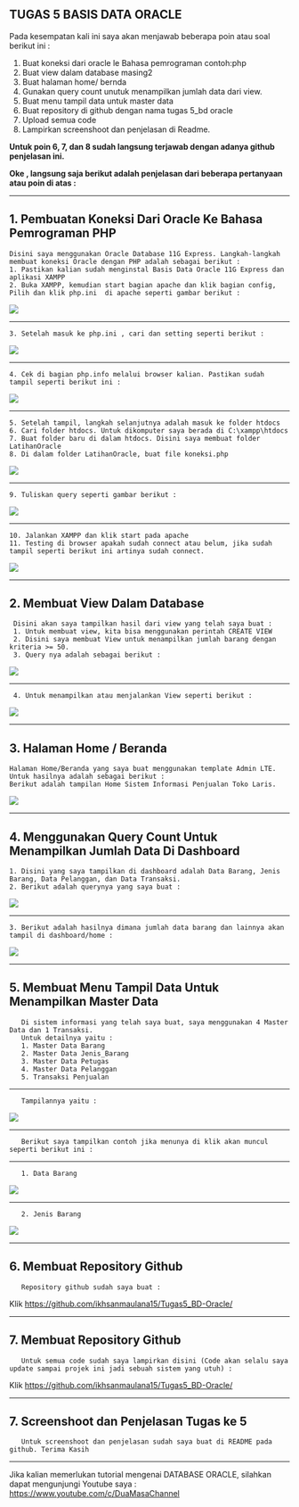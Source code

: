 ## TUGAS 5 BASIS DATA ORACLE

   Pada kesempatan kali ini saya akan menjawab beberapa poin atau soal berikut ini :
   1.	Buat koneksi dari oracle le Bahasa pemrograman contoh:php
   2.	Buat view dalam database masing2
   3.	Buat halaman home/ bernda
   4.	Gunakan query count unutuk menampilkan jumlah data dari view. 
   5.	Buat menu tampil data untuk master data
   6.	Buat repository di github dengan nama tugas 5_bd oracle
   7.	Upload semua code
   8.	Lampirkan screenshoot dan penjelasan di Readme.
   
   **Untuk poin 6, 7, dan 8 sudah langsung terjawab dengan adanya github penjelasan ini.**
   
   **Oke , langsung saja berikut adalah penjelasan dari beberapa pertanyaan atau poin di atas :**

-------------------------------------------------------------------------------------------
##  1. Pembuatan Koneksi Dari Oracle Ke Bahasa Pemrograman PHP

    Disini saya menggunakan Oracle Database 11G Express. Langkah-langkah membuat koneksi Oracle dengan PHP adalah sebagai berikut :
    1. Pastikan kalian sudah menginstal Basis Data Oracle 11G Express dan aplikasi XAMPP
    2. Buka XAMPP, kemudian start bagian apache dan klik bagian config, Pilih dan klik php.ini  di apache seperti gambar berikut :
   <img src= "https://user-images.githubusercontent.com/45529723/145405747-4adecf31-848f-4c7b-88f4-6e1f1f657eef.png" />
   
-------------------------------------------------------------------------------------------
    3. Setelah masuk ke php.ini , cari dan setting seperti berikut :
   <img src= "https://user-images.githubusercontent.com/45529723/145405752-2cec7be4-02a0-498e-b70d-430d302d1f22.PNG" />

-------------------------------------------------------------------------------------------
    4. Cek di bagian php.info melalui browser kalian. Pastikan sudah tampil seperti berikut ini :
   <img src="https://user-images.githubusercontent.com/45529723/145405759-d01d2749-78c8-48ec-9a22-53f4ff000c71.PNG" />

-------------------------------------------------------------------------------------------
    5. Setelah tampil, langkah selanjutnya adalah masuk ke folder htdocs
    6. Cari folder htdocs. Untuk dikomputer saya berada di C:\xampp\htdocs
    7. Buat folder baru di dalam htdocs. Disini saya membuat folder LatihanOracle
    8. Di dalam folder LatihanOracle, buat file koneksi.php 
   <img src="https://user-images.githubusercontent.com/45529723/145405765-4e2a627c-0511-4aac-8b59-c3ffa9f32e67.PNG" />

-------------------------------------------------------------------------------------------
    9. Tuliskan query seperti gambar berikut :
   <img src="https://user-images.githubusercontent.com/45529723/145405771-3a9d9796-4b25-4089-80e4-64b42920210d.PNG" />

-------------------------------------------------------------------------------------------
    10. Jalankan XAMPP dan klik start pada apache
    11. Testing di browser apakah sudah connect atau belum, jika sudah tampil seperti berikut ini artinya sudah connect.
   <img src="https://user-images.githubusercontent.com/45529723/145405774-a212f0ca-183c-452e-b4fe-6416c1d7311f.PNG" />



-------------------------------------------------------------------------------------------
##  2. Membuat View Dalam Database
 
     Disini akan saya tampilkan hasil dari view yang telah saya buat :
     1. Untuk membuat view, kita bisa menggunakan perintah CREATE VIEW
     2. Disini saya membuat View untuk menampilkan jumlah barang dengan kriteria >= 50.
     3. Query nya adalah sebagai berikut :
 <img src= "https://user-images.githubusercontent.com/45529723/145412363-eacaafb5-f364-48c3-a4c5-65cc3290a2d6.PNG" />

------------------------------------------------------------------------------------------- 
     4. Untuk menampilkan atau menjalankan View seperti berikut :
 <img src= "https://user-images.githubusercontent.com/45529723/145412376-27145f30-20ed-4272-81fd-c7cef9f4b9c7.PNG" />

-------------------------------------------------------------------------------------------



##  3. Halaman Home / Beranda
     
    Halaman Home/Beranda yang saya buat menggunakan template Admin LTE. Untuk hasilnya adalah sebagai berikut :
    Berikut adalah tampilan Home Sistem Informasi Penjualan Toko Laris.
 <img src= "https://user-images.githubusercontent.com/45529723/145414049-9e467445-b999-4463-86cf-01052cb596b7.PNG" />
   


-------------------------------------------------------------------------------------------
##  4. Menggunakan Query Count Untuk Menampilkan Jumlah Data Di Dashboard

    1. Disini yang saya tampilkan di dashboard adalah Data Barang, Jenis Barang, Data Pelanggan, dan Data Transaksi.
    2. Berikut adalah querynya yang saya buat :
 <img src= "https://user-images.githubusercontent.com/45529723/145415674-b1b0b88c-ed08-416e-b730-6385587ec1b0.PNG" />
 
 -------------------------------------------------------------------------------------------
    3. Berikut adalah hasilnya dimana jumlah data barang dan lainnya akan tampil di dashboard/home :
 <img src= "https://user-images.githubusercontent.com/45529723/145416552-69e69277-cb0c-4c81-8581-6fad09634129.png" />



-------------------------------------------------------------------------------------------
##  5. Membuat Menu Tampil Data Untuk Menampilkan Master Data
     
       Di sistem informasi yang telah saya buat, saya menggunakan 4 Master Data dan 1 Transaksi.
       Untuk detailnya yaitu :
       1. Master Data Barang
       2. Master Data Jenis_Barang
       3. Master Data Petugas
       4. Master Data Pelanggan
       5. Transaksi Penjualan
 -------------------------------------------------------------------------------------------      
       Tampilannya yaitu :
  <img src= "https://user-images.githubusercontent.com/45529723/145418190-0776dee6-6601-46d7-8bff-d8f977252409.png" />
 
-------------------------------------------------------------------------------------------
       Berikut saya tampilkan contoh jika menunya di klik akan muncul seperti berikut ini :
       
-------------------------------------------------------------------------------------------      
       1. Data Barang
  <img src= "https://user-images.githubusercontent.com/45529723/145419031-f3e0211f-900f-438c-8c7c-217c5612e3d0.PNG" />
  
-------------------------------------------------------------------------------------------
       2. Jenis Barang
   <img src= "https://user-images.githubusercontent.com/45529723/145419052-b70e747d-dc2c-4340-ba06-de1c51a29f05.PNG" />
      
-------------------------------------------------------------------------------------------
##  6. Membuat Repository Github
       
       Repository github sudah saya buat :
       
Klik https://github.com/ikhsanmaulana15/Tugas5_BD-Oracle/
       
       
       
-------------------------------------------------------------------------------------------      
##  7. Membuat Repository Github
       
       Untuk semua code sudah saya lampirkan disini (Code akan selalu saya update sampai projek ini jadi sebuah sistem yang utuh) :
       
Klik https://github.com/ikhsanmaulana15/Tugas5_BD-Oracle/
       
       
       
-------------------------------------------------------------------------------------------            
##  7. Screenshoot dan Penjelasan Tugas ke 5 
       
       Untuk screenshoot dan penjelasan sudah saya buat di README pada github. Terima Kasih
       
 -------------------------------------------------------------------------------------------         
Jika kalian memerlukan tutorial mengenai DATABASE ORACLE, silahkan dapat mengunjungi Youtube saya :
 https://www.youtube.com/c/DuaMasaChannel


